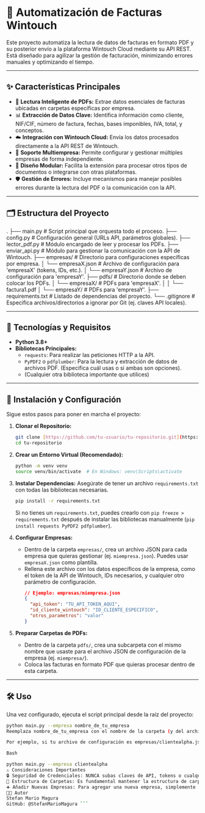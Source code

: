 # 📂 Automatización de Facturas Wintouch

Este proyecto automatiza la lectura de datos de facturas en formato PDF y su posterior envío a la plataforma Wintouch Cloud mediante su API REST. Está diseñado para agilizar la gestión de facturación, minimizando errores manuales y optimizando el tiempo.

---

## ✨ Características Principales

* 🔎 **Lectura Inteligente de PDFs:** Extrae datos esenciales de facturas ubicadas en carpetas específicas por empresa.
* 📊 **Extracción de Datos Clave:** Identifica información como cliente, NIF/CIF, número de factura, fechas, bases imponibles, IVA, total, y conceptos.
* ☁️ **Integración con Wintouch Cloud:** Envía los datos procesados directamente a la API REST de Wintouch.
* 🏢 **Soporte Multiempresa:** Permite configurar y gestionar múltiples empresas de forma independiente.
* 🧱 **Diseño Modular:** Facilita la extensión para procesar otros tipos de documentos o integrarse con otras plataformas.
* 🛡️ **Gestión de Errores:** Incluye mecanismos para manejar posibles errores durante la lectura del PDF o la comunicación con la API.

---

## 🗂️ Estructura del Proyecto

.
├── main.py                 # Script principal que orquesta todo el proceso.
├── config.py               # Configuración general (URLs API, parámetros globales).
├── lector_pdf.py           # Módulo encargado de leer y procesar los PDFs.
├── enviar_api.py           # Módulo para gestionar la comunicación con la API de Wintouch.
├── empresas/               # Directorio para configuraciones específicas por empresa.
│   └── empresaX.json       # Archivo de configuración para 'empresaX' (tokens, IDs, etc.).
│   └── empresaY.json       # Archivo de configuración para 'empresaY'.
├── pdfs/                   # Directorio donde se deben colocar los PDFs.
│   └── empresaX/           # PDFs para 'empresaX'.
│   │   └── factura1.pdf
│   └── empresaY/           # PDFs para 'empresaY'.
├── requirements.txt        # Listado de dependencias del proyecto.
└── .gitignore              # Especifica archivos/directorios a ignorar por Git (ej. claves API locales).


---

## 🔧 Tecnologías y Requisitos

* **Python 3.8+**
* **Bibliotecas Principales:**
    * `requests`: Para realizar las peticiones HTTP a la API.
    * `PyPDF2` o `pdfplumber`: Para la lectura y extracción de datos de archivos PDF. (Especifica cuál usas o si ambas son opciones).
    * (Cualquier otra biblioteca importante que utilices)

---

## 🚀 Instalación y Configuración

Sigue estos pasos para poner en marcha el proyecto:

1.  **Clonar el Repositorio:**
    ```bash
    git clone [https://github.com/tu-usuario/tu-repositorio.git](https://github.com/tu-usuario/tu-repositorio.git)
    cd tu-repositorio
    ```

2.  **Crear un Entorno Virtual (Recomendado):**
    ```bash
    python -m venv venv
    source venv/bin/activate  # En Windows: venv\Scripts\activate
    ```

3.  **Instalar Dependencias:**
    Asegúrate de tener un archivo `requirements.txt` con todas las bibliotecas necesarias.
    ```bash
    pip install -r requirements.txt
    ```
    Si no tienes un `requirements.txt`, puedes crearlo con `pip freeze > requirements.txt` después de instalar las bibliotecas manualmente (`pip install requests PyPDF2 pdfplumber`).

4.  **Configurar Empresas:**
    * Dentro de la carpeta `empresas/`, crea un archivo JSON para cada empresa que quieras gestionar (ej. `miempresa.json`). Puedes usar `empresaX.json` como plantilla.
    * Rellena este archivo con los datos específicos de la empresa, como el token de la API de Wintouch, IDs necesarios, y cualquier otro parámetro de configuración.
        ```json
        // Ejemplo: empresas/miempresa.json
        {
          "api_token": "TU_API_TOKEN_AQUI",
          "id_cliente_wintouch": "ID_CLIENTE_ESPECIFICO",
          "otros_parametros": "valor"
        }
        ```

5.  **Preparar Carpetas de PDFs:**
    * Dentro de la carpeta `pdfs/`, crea una subcarpeta con el mismo nombre que usaste para el archivo JSON de configuración de la empresa (ej. `miempresa/`).
    * Coloca las facturas en formato PDF que quieras procesar dentro de esta carpeta.

---

## 🛠️ Uso

Una vez configurado, ejecuta el script principal desde la raíz del proyecto:

```bash
python main.py --empresa nombre_de_tu_empresa
Reemplaza nombre_de_tu_empresa con el nombre de la carpeta (y del archivo JSON de configuración sin la extensión) que has creado.

Por ejemplo, si tu archivo de configuración es empresas/clientealpha.json y tus PDFs están en pdfs/clientealpha/, el comando sería:

Bash

python main.py --empresa clientealpha
⚠️ Consideraciones Importantes
🔒 Seguridad de Credenciales: NUNCA subas claves de API, tokens o cualquier otra información sensible directamente al repositorio público. Utiliza variables de entorno o carga estos datos desde archivos locales que estén listados en tu .gitignore. Los archivos de configuración empresaX.json son un buen lugar si se mantienen locales y se listan en .gitignore, o se usan plantillas para ellos.
📂 Estructura de Carpetas: Es fundamental mantener la estructura de carpetas descrita (pdfs/nombre_empresa/, empresas/nombre_empresa.json) para el correcto funcionamiento del script.
➕ Añadir Nuevas Empresas: Para agregar una nueva empresa, simplemente crea su correspondiente archivo .json en la carpeta empresas/ y su subcarpeta en pdfs/.
👨‍💻 Autor
Stefan Mario Magura
GitHub: @StefanMarioMagura ```
